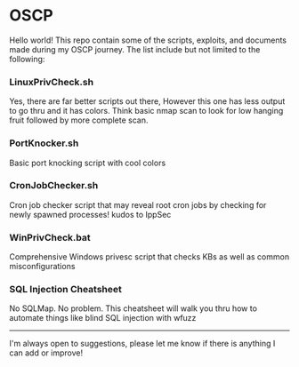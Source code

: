 # OSCP 
   
Hello world! This repo contain some of the scripts, exploits, and documents made during my OSCP journey. The list include but not limited to the following:

### LinuxPrivCheck.sh
Yes, there are far better scripts out there, However this one has less output to go thru and it has colors. Think basic nmap scan to look for low hanging fruit followed by more complete scan.

### PortKnocker.sh
Basic port knocking script with cool colors

### CronJobChecker.sh
Cron job checker script that may reveal root cron jobs by checking for newly spawned processes! kudos to IppSec

### WinPrivCheck.bat
Comprehensive Windows privesc script that checks KBs as well as common misconfigurations

### SQL Injection Cheatsheet
No SQLMap. No problem. This cheatsheet will walk you thru how to automate things like blind SQL injection with wfuzz


-------------------------------------------------------------------------------------------------------------

I'm always open to suggestions, please let me know if there is anything I can add or improve!
